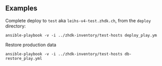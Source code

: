 ## Examples

Complete deploy to `test` aka `leihs-v4-test.zhdk.ch`, from the `deploy` directory:

    ansible-playbook -v -i ../zhdk-inventory/test-hosts deploy_play.ym


Restore production data

    ansible-playbook -v -i ../zhdk-inventory/test-hosts db-restore_play.yml
